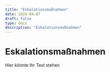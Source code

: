 ```yaml
---
title: "Eskalationsmaßnahmen"
date: 2024-04-07
draft: false
type: docs
description: "Eskalationsmaßnahmen"
---
```


# Eskalationsmaßnahmen

Hier könnte Ihr Text stehen